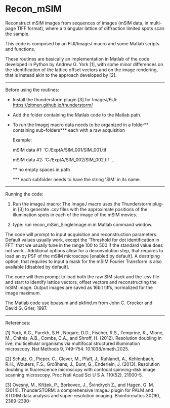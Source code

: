 # Recon_mSIM

Reconstruct mSIM images from sequences of images (mSIM data, in multi-page TIFF format), where a triangular lattice of diffraction limited spots scan the sample.

This code is composed by an FIJI/ImageJ macro and some Matlab scripts and functions.

These routines are basically an implementation in Matlab of the code developed in Python by Andrew G. York [1], with some minor differences on the identification of the lattice offset vectors and on the image rendering, that is instead akin to the approach developed by [2].

__________________
Before using the routines:

* Install the thunderstorm plugin [3] for ImageJ/FiJi: https://zitmen.github.io/thunderstorm/

* Add the folder containing the Matlab code to the Matlab path.

* To run the Imagej macro data needs to be organized in a folder** containing sub-folders*** each with a raw acquisition

	Example:

	mSIM data #1: 'C:/ExptA/SIM_001/SIM_001.tif

	mSIM data #2: 'C:/ExptA/SIM_002/SIM_002.tif
	...

	** no empty spaces in path
	
	*** each subfolder needs to have the string 'SIM' in its name.
__________________

Running the code:

1. Run the imageJ macro: 
The ImageJ macro uses the Thunderstorm plug-in [3] to generate .csv files with the approximate positions of the illumination spots in each of the image of the mSIM movies.

2. type: run recon_mSim_SingleImage.m in Matlab command window.

The code will prompt to input acquisition and reconstruction parameters. Default values usually work, except the 'Threshold for dot identification in FFT' that we usually tune in the range 100 to 500 if the standard value does not work . Additional options allow for a deconvolution step, that requires to load an xy PSF of the mSIM microscope [enabled by default]. A destriping option, that requires to input a mask for the mSIM Fourier Transform is also available [disabled by default]. 

The code will then prompt to load both the raw SIM stack and the .csv file and start to identify lattice vectors, offset vectors and reconstructing the mSIM image.
Output images are saved as 16bit tiffs, normalized for the image maximum. 

The Matlab code use bpass.m and pkfind.m from John C. Crocker and David G. Grier, 1997.  



__________________
References:

[1] York, A.G., Parekh, S.H., Nogare, D.D., Fischer, R.S., Temprine, K., Mione, M., Chitnis, A.B., Combs, C.A., and Shroff, H. (2012). Resolution doubling in live, multicellular organisms via multifocal structured illumination microscopy. Nat Methods 9, 749–754. 10.1038/nmeth.2025.

[2] Schulz, O., Pieper, C., Clever, M., Pfaff, J., Ruhlandt, A., Kehlenbach, R.H., Wouters, F.S., Großhans, J., Bunt, G., Enderlein, J. (2013). Resolution doubling in fluorescence microscopy with confocal spinning-disk image scanning microscopy. Proc Natl Acad Sci U S A. 110(52), 21000-5. 

[3] Ovesný, M., Křížek, P., Borkovec, J., Švindrych Z., and Hagen, G. M. (2014). ThunderSTORM: a comprehensive ImageJ plugin for PALM and STORM data analysis and super-resolution imaging. Bioinformatics 30(16), 2389-2390-



